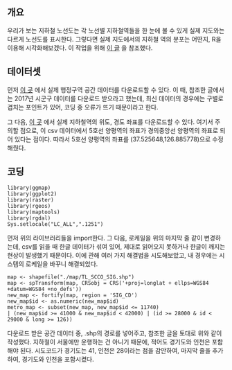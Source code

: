 ## 개요

우리가 보는 지하철 노선도는 각 노선별 지하철역들을 한 눈에 볼 수 있게 실제 지도와는 다르게 노선도를 표시한다.
그렇다면 실제 지도에서의 지하철 역의 분포는 어떤지, R을 이용해 시각화해보겠다. 
이 작업을 위해 [이 글](https://givitallugot.github.io/articles/2020-03/R-visualization-1-seoulmap) 을 참조했다.

## 데이터셋

먼저 [이 곳](http://www.gisdeveloper.co.kr/?p=2332) 에서 실제 행정구역 공간 데이터를 다운로드할 수 있다. 
이 때, 참조한 글에서는 2017년 시군구 데이터를 다운로드 받으라고 했는데, 최신 데이터의 경우에는 구별로 겹치는 포인트가 있어, 코딩 중 오류가 뜨기 때문이라고 한다.

그 다음, [이 곳](https://observablehq.com/@taekie/seoul_subway_station_coordinate) 에서 실제 지하철역의 위도, 경도 좌표를 다운로드할 수 있다.
여기서 주의할 점으로, 이 csv 데이터에서 5호선 양평역의 좌표가 경의중앙선 양평역의 좌표로 되어 있다는 점이다. 따라서 5호선 양평역의 좌표를 (37.525648,126.885778)으로 수정해줬다.

## 코딩

```
library(ggmap)
library(ggplot2)
library(raster)
library(rgeos)
library(maptools)
library(rgdal)
Sys.setlocale("LC_ALL",".1251")
```

먼저 위의 라이브러리들을 import한다.
그 다음, 로케일을 위의 마지막 줄 같이 변경하는데, csv를 읽을 때 한글 데이터가 섞여 있어, 제대로 읽어오지 못하거나 한글이 깨지는 현상이 발생했기 때문이다.
이에 관해 여러 가지 해결법을 시도해보았고, 내 경우에는 시스템의 로케일을 바꾸니 해결되었다.

``` 
map <- shapefile("./map/TL_SCCO_SIG.shp")
map <- spTransform(map, CRSobj = CRS('+proj=longlat + ellps=WGS84 +datum=WGS84 +no_defs'))
new_map <- fortify(map, region = 'SIG_CD')
new_map$id <- as.numeric(new_map$id)
metro_map <- subset(new_map, new_map$id <= 11740)
| (new_map$id >= 41000 & new_map$id < 42000) | (id >= 28000 & id < 29000 & long >= 126))
```

다운로드 받은 공간 데이터 중, .shp의 경로를 넣어주고, 참조한 글을 토대로 위와 같이 작성했다. 
지하철이 서울에만 운행하는 건 아니기 때문에, 적어도 경기도와 인천은 포함해야 된다. 
시도코드가 경기도는 41, 인천은 28이라는 점을 감안하여, 마지막 줄을 추가하여, 경기도와 인천을 포함시켰다.
